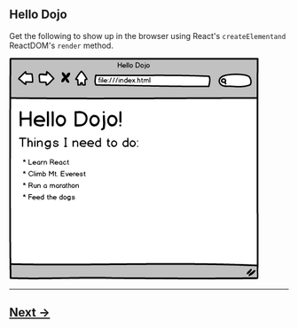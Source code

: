 ## Hello Dojo

Get the following to show up in the browser using React's `createElementand` ReactDOM's `render` method.

![wireframe](../00.Media/images/hello_dojo.png)

---

## [Next ->](../01.Lessons/03.CreatingElements.md)